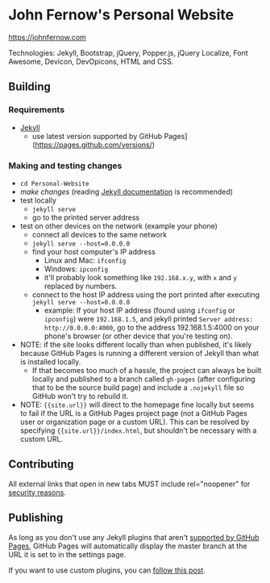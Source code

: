 # John Fernow's Personal Website

https://johnfernow.com

Technologies: Jekyll, Bootstrap, jQuery, Popper.js, jQuery Localize, Font Awesome,
Devicon, DevOpicons, HTML and CSS.

## Building
### Requirements
* [Jekyll](https://jekyllrb.com/docs/installation/)  
  * use latest version supported by GitHub Pages](https://pages.github.com/versions/)

### Making and testing changes
* `cd Personal-Website`
* _make changes_ (reading [Jekyll documentation](https://jekyllrb.com/docs/)
is recommended)
* test locally
  * `jekyll serve`
  * go to the printed server address
* test on other devices on the network (example your phone)
  * connect all devices to the same network
  *  `jekyll serve --host=0.0.0.0`
  * find your host computer's IP address
    * Linux and Mac: `ifconfig`
    * Windows: `ipconfig`
    * it'll probably look something like `192.168.x.y`, with `x` and `y` replaced
    by numbers.
  * connect to the host IP address using the port printed after executing
  `jekyll serve --host=0.0.0.0`
    * example: If your host IP address (found using `ifconfig` or `ipconfig`)
    were `192.168.1.5`, and jekyll printed `Server address: http://0.0.0.0:4000`,
    go to the address 192.168.1.5:4000 on your phone's browser (or other device
    that you're testing on).
* NOTE: if the site looks different locally than when published, it's likely
because GitHub Pages is running a different version of Jekyll than what is
installed locally.
  * If that becomes too much of a hassle, the project can always be built
  locally and published to a branch called `gh-pages` (after configuring that to be
  the source build page) and include a `.nojekyll` file so GitHub won't try to
  rebuild it.
* NOTE: `{{site.url}}` will direct to the homepage fine locally but seems to fail
if the URL is a GitHub Pages project page (not a GitHub Pages user or
organization page or a custom URL). This can be resolved by specifying
`{{site.url}}/index.html`, but shouldn't be necessary with a custom URL.

## Contributing
All external links that open in new tabs MUST include rel="noopener"
for [security
reasons](https://developers.google.com/web/tools/lighthouse/audits/noopener).

## Publishing
As long as you don't use any Jekyll plugins that aren't [supported by GitHub
Pages](https://pages.github.com/versions/), GitHub Pages will automatically
display the master branch at the URL it is set to in the settings page.

If you want to use custom plugins, you can [follow this post](https://stackoverflow.com/questions/28249255/how-do-i-configure-github-to-use-non-supported-jekyll-site-plugins/28252200#28252200).
